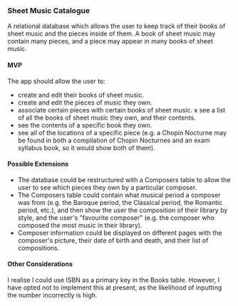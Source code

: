 ### Sheet Music Catalogue

A relational database which allows the user to keep track of their books of sheet music and the pieces inside of them. A book of sheet music may contain many pieces, and a piece may appear in many books of sheet music.

#### MVP

The app should allow the user to:
- create and edit their books of sheet music.
- create and edit the pieces of music they own.
- associate certain pieces with certain books of sheet music.
x see a list of all the books of sheet music they own, and their contents.
- see the contents of a specific book they own.
- see all of the locations of a specific piece (e.g. a Chopin Nocturne may be found in both a compilation of Chopin Nocturnes and an exam syllabus book, so it would show both of them).

#### Possible Extensions

- The database could be restructured with a Composers table to allow the user to see which pieces they own by a particular composer.
- The Composers table could contain what musical period a composer was from (e.g. the Baroque period, the Classical period, the Romantic period, etc.), and then show the user the composition of their library by style, and the user's "favourite composer" (e.g. the composer who composed the most music in their library).
- Composer information could be displayed on different pages with the composer's picture, their date of birth and death, and their list of compositions.

#### Other Considerations

I realise I could use ISBN as a primary key in the Books table. However, I have opted not to implement this at present, as the likelihood of inputting the number incorrectly is high.

